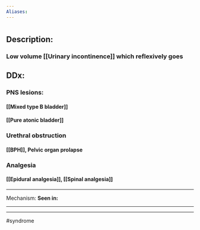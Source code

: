 ```yaml
---
Aliases:
---
```

# 
## Description:
### Low volume [[Urinary incontinence]] which reflexively goes 
## DDx:
### PNS lesions:
#### [[Mixed type B bladder]]
#### [[Pure atonic bladder]]
### Urethral obstruction
#### [[BPH]], Pelvic organ prolapse
### Analgesia
#### [[Epidural analgesia]], [[Spinal analgesia]]

---
Mechanism:
**Seen in:**  

---


---
#syndrome 